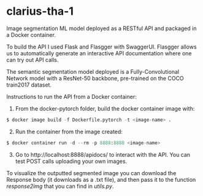 # clarius-tha-1

Image segmentation ML model deployed as a RESTful API and packaged in a Docker container.

To build the API I used Flask and Flasgger with SwaggerUI. Flasgger allows us to automatically generate an interactive API documentation where one can try out API calls.

The semantic segmentation model deployed is a Fully-Convolutional Network model with a ResNet-50 backbone, pre-trained on the COCO train2017 dataset.

Instructions to run the API from a Docker container:

1. From the docker-pytorch folder, build the docker container image with:
```python
$ docker image build -f Dockerfile.pytorch -t <image-name> .
```

2. Run the container from the image created:
```python
$ docker container run -d --rm -p 8888:8888 <image-name>
```
    
3. Go to http://localhost:8888/apidocs/ to interact with the API. You can test POST calls uploading your own images.

To visualize the outputted segmented image you can download the Response body (it downloads as a .txt file), and then pass it to the function *response2img* that you can find in *utils.py*.
